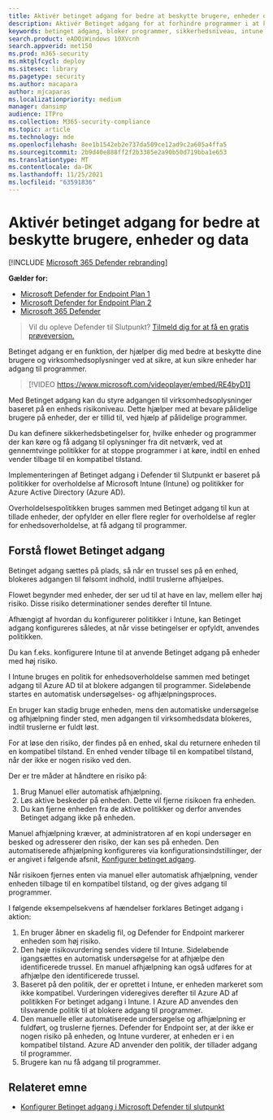 ```yaml
---
title: Aktivér betinget adgang for bedre at beskytte brugere, enheder og data
description: Aktivér Betinget adgang for at forhindre programmer i at køre, hvis en enhed betragtes som værende i fare, og et program vurderes at være ikke-kompatibelt.
keywords: betinget adgang, bloker programmer, sikkerhedsniveau, intune,
search.product: eADQiWindows 10XVcnh
search.appverid: met150
ms.prod: m365-security
ms.mktglfcycl: deploy
ms.sitesec: library
ms.pagetype: security
ms.author: macapara
author: mjcaparas
ms.localizationpriority: medium
manager: dansimp
audience: ITPro
ms.collection: M365-security-compliance
ms.topic: article
ms.technology: mde
ms.openlocfilehash: 8ee1b1542eb2e737da509ce12ad9c2a605a4ffa5
ms.sourcegitcommit: 2b9d40e888ff2f2b3385e2a90b50d719bba1e653
ms.translationtype: MT
ms.contentlocale: da-DK
ms.lasthandoff: 11/25/2021
ms.locfileid: "63591836"
---
```

# <a name="enable-conditional-access-to-better-protect-users-devices-and-data"></a>Aktivér betinget adgang for bedre at beskytte brugere, enheder og data

[!INCLUDE [Microsoft 365 Defender rebranding](../../includes/microsoft-defender.md)]

**Gælder for:**
- [Microsoft Defender for Endpoint Plan 1](https://go.microsoft.com/fwlink/p/?linkid=2154037)
- [Microsoft Defender for Endpoint Plan 2](https://go.microsoft.com/fwlink/?linkid=2154037)
- [Microsoft 365 Defender](https://go.microsoft.com/fwlink/?linkid=2118804)

> Vil du opleve Defender til Slutpunkt? [Tilmeld dig for at få en gratis prøveversion.](https://signup.microsoft.com/create-account/signup?products=7f379fee-c4f9-4278-b0a1-e4c8c2fcdf7e&ru=https://aka.ms/MDEp2OpenTrial?ocid=docs-wdatp-conditionalaccess-abovefoldlink)

Betinget adgang er en funktion, der hjælper dig med bedre at beskytte dine brugere og virksomhedsoplysninger ved at sikre, at kun sikre enheder har adgang til programmer.

> [!VIDEO https://www.microsoft.com/videoplayer/embed/RE4byD1]

Med Betinget adgang kan du styre adgangen til virksomhedsoplysninger baseret på en enheds risikoniveau. Dette hjælper med at bevare pålidelige brugere på enheder, der er tillid til, ved hjælp af pålidelige programmer.

Du kan definere sikkerhedsbetingelser for, hvilke enheder og programmer der kan køre og få adgang til oplysninger fra dit netværk, ved at gennemtvinge politikker for at stoppe programmer i at køre, indtil en enhed vender tilbage til en kompatibel tilstand.

Implementeringen af Betinget adgang i Defender til Slutpunkt er baseret på politikker for overholdelse af Microsoft Intune (Intune) og politikker for Azure Active Directory (Azure AD).

Overholdelsespolitikken bruges sammen med Betinget adgang til kun at tillade enheder, der opfylder en eller flere regler for overholdelse af regler for enhedsoverholdelse, at få adgang til programmer.

## <a name="understand-the-conditional-access-flow"></a>Forstå flowet Betinget adgang

Betinget adgang sættes på plads, så når en trussel ses på en enhed, blokeres adgangen til følsomt indhold, indtil truslerne afhjælpes.

Flowet begynder med enheder, der ser ud til at have en lav, mellem eller høj risiko. Disse risiko determinationer sendes derefter til Intune.

Afhængigt af hvordan du konfigurerer politikker i Intune, kan Betinget adgang konfigureres således, at når visse betingelser er opfyldt, anvendes politikken.

Du kan f.eks. konfigurere Intune til at anvende Betinget adgang på enheder med høj risiko.

I Intune bruges en politik for enhedsoverholdelse sammen med betinget adgang til Azure AD til at blokere adgangen til programmer. Sideløbende startes en automatisk undersøgelses- og afhjælpningsproces.

 En bruger kan stadig bruge enheden, mens den automatiske undersøgelse og afhjælpning finder sted, men adgangen til virksomhedsdata blokeres, indtil truslerne er fuldt løst.

For at løse den risiko, der findes på en enhed, skal du returnere enheden til en kompatibel tilstand. En enhed vender tilbage til en kompatibel tilstand, når der ikke er nogen risiko ved den.

Der er tre måder at håndtere en risiko på:

1. Brug Manuel eller automatisk afhjælpning.
2. Løs aktive beskeder på enheden. Dette vil fjerne risikoen fra enheden.
3. Du kan fjerne enheden fra de aktive politikker og derfor anvendes Betinget adgang ikke på enheden.

Manuel afhjælpning kræver, at administratoren af en kopi undersøger en besked og adresserer den risiko, der kan ses på enheden. Den automatiserede afhjælpning konfigureres via konfigurationsindstillinger, der er angivet i følgende afsnit, [Konfigurer betinget adgang](configure-conditional-access.md).

Når risikoen fjernes enten via manuel eller automatisk afhjælpning, vender enheden tilbage til en kompatibel tilstand, og der gives adgang til programmer.

I følgende eksempelsekvens af hændelser forklares Betinget adgang i aktion:

1. En bruger åbner en skadelig fil, og Defender for Endpoint markerer enheden som høj risiko.
2. Den høje risikovurdering sendes videre til Intune. Sideløbende igangsættes en automatisk undersøgelse for at afhjælpe den identificerede trussel. En manuel afhjælpning kan også udføres for at afhjælpe den identificerede trussel.
3. Baseret på den politik, der er oprettet i Intune, er enheden markeret som ikke kompatibel. Vurderingen videregives derefter til Azure AD af politikken For betinget adgang i Intune. I Azure AD anvendes den tilsvarende politik til at blokere adgang til programmer.
4. Den manuelle eller automatiserede undersøgelse og afhjælpning er fuldført, og truslerne fjernes. Defender for Endpoint ser, at der ikke er nogen risiko på enheden, og Intune vurderer, at enheden er i en kompatibel tilstand. Azure AD anvender den politik, der tillader adgang til programmer.
5. Brugere kan nu få adgang til programmer.

## <a name="related-topic"></a>Relateret emne

- [Konfigurer Betinget adgang i Microsoft Defender til slutpunkt](configure-conditional-access.md)
